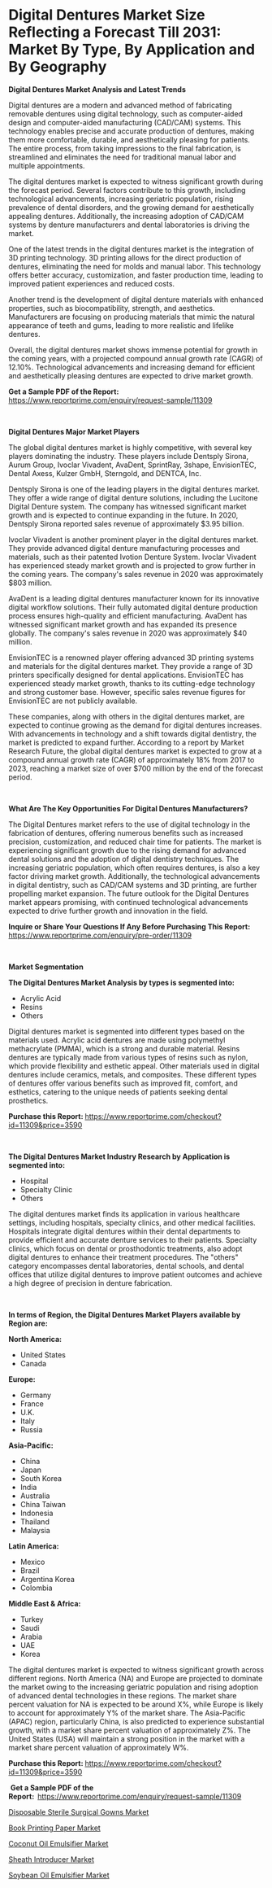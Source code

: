 <p><h1>Digital Dentures Market Size Reflecting a Forecast Till 2031: Market By Type, By Application and By Geography</h1></p><p><strong>Digital Dentures Market Analysis and Latest Trends</strong></p>
<p><p>Digital dentures are a modern and advanced method of fabricating removable dentures using digital technology, such as computer-aided design and computer-aided manufacturing (CAD/CAM) systems. This technology enables precise and accurate production of dentures, making them more comfortable, durable, and aesthetically pleasing for patients. The entire process, from taking impressions to the final fabrication, is streamlined and eliminates the need for traditional manual labor and multiple appointments.</p><p>The digital dentures market is expected to witness significant growth during the forecast period. Several factors contribute to this growth, including technological advancements, increasing geriatric population, rising prevalence of dental disorders, and the growing demand for aesthetically appealing dentures. Additionally, the increasing adoption of CAD/CAM systems by denture manufacturers and dental laboratories is driving the market.</p><p>One of the latest trends in the digital dentures market is the integration of 3D printing technology. 3D printing allows for the direct production of dentures, eliminating the need for molds and manual labor. This technology offers better accuracy, customization, and faster production time, leading to improved patient experiences and reduced costs.</p><p>Another trend is the development of digital denture materials with enhanced properties, such as biocompatibility, strength, and aesthetics. Manufacturers are focusing on producing materials that mimic the natural appearance of teeth and gums, leading to more realistic and lifelike dentures.</p><p>Overall, the digital dentures market shows immense potential for growth in the coming years, with a projected compound annual growth rate (CAGR) of 12.10%. Technological advancements and increasing demand for efficient and aesthetically pleasing dentures are expected to drive market growth.</p></p>
<p><strong>Get a Sample PDF of the Report:&nbsp;</strong> <a href="https://www.reportprime.com/enquiry/request-sample/11309">https://www.reportprime.com/enquiry/request-sample/11309</a></p>
<p>&nbsp;</p>
<p><strong>Digital Dentures Major Market Players</strong></p>
<p><p>The global digital dentures market is highly competitive, with several key players dominating the industry. These players include Dentsply Sirona, Aurum Group, Ivoclar Vivadent, AvaDent, SprintRay, 3shape, EnvisionTEC, Dental Axess, Kulzer GmbH, Sterngold, and DENTCA, Inc.</p><p>Dentsply Sirona is one of the leading players in the digital dentures market. They offer a wide range of digital denture solutions, including the Lucitone Digital Denture system. The company has witnessed significant market growth and is expected to continue expanding in the future. In 2020, Dentsply Sirona reported sales revenue of approximately $3.95 billion.</p><p>Ivoclar Vivadent is another prominent player in the digital dentures market. They provide advanced digital denture manufacturing processes and materials, such as their patented Ivotion Denture System. Ivoclar Vivadent has experienced steady market growth and is projected to grow further in the coming years. The company's sales revenue in 2020 was approximately $803 million.</p><p>AvaDent is a leading digital dentures manufacturer known for its innovative digital workflow solutions. Their fully automated digital denture production process ensures high-quality and efficient manufacturing. AvaDent has witnessed significant market growth and has expanded its presence globally. The company's sales revenue in 2020 was approximately $40 million.</p><p>EnvisionTEC is a renowned player offering advanced 3D printing systems and materials for the digital dentures market. They provide a range of 3D printers specifically designed for dental applications. EnvisionTEC has experienced steady market growth, thanks to its cutting-edge technology and strong customer base. However, specific sales revenue figures for EnvisionTEC are not publicly available.</p><p>These companies, along with others in the digital dentures market, are expected to continue growing as the demand for digital dentures increases. With advancements in technology and a shift towards digital dentistry, the market is predicted to expand further. According to a report by Market Research Future, the global digital dentures market is expected to grow at a compound annual growth rate (CAGR) of approximately 18% from 2017 to 2023, reaching a market size of over $700 million by the end of the forecast period.</p></p>
<p>&nbsp;</p>
<p><strong>What Are The Key Opportunities For Digital Dentures Manufacturers?</strong></p>
<p><p>The Digital Dentures market refers to the use of digital technology in the fabrication of dentures, offering numerous benefits such as increased precision, customization, and reduced chair time for patients. The market is experiencing significant growth due to the rising demand for advanced dental solutions and the adoption of digital dentistry techniques. The increasing geriatric population, which often requires dentures, is also a key factor driving market growth. Additionally, the technological advancements in digital dentistry, such as CAD/CAM systems and 3D printing, are further propelling market expansion. The future outlook for the Digital Dentures market appears promising, with continued technological advancements expected to drive further growth and innovation in the field.</p></p>
<p><strong>Inquire or Share Your Questions If Any Before Purchasing This Report:</strong> <a href="https://www.reportprime.com/enquiry/pre-order/11309">https://www.reportprime.com/enquiry/pre-order/11309</a></p>
<p>&nbsp;</p>
<p><strong>Market Segmentation</strong></p>
<p><strong>The Digital Dentures Market Analysis by types is segmented into:</strong></p>
<p><ul><li>Acrylic Acid</li><li>Resins</li><li>Others</li></ul></p>
<p><p>Digital dentures market is segmented into different types based on the materials used. Acrylic acid dentures are made using polymethyl methacrylate (PMMA), which is a strong and durable material. Resins dentures are typically made from various types of resins such as nylon, which provide flexibility and esthetic appeal. Other materials used in digital dentures include ceramics, metals, and composites. These different types of dentures offer various benefits such as improved fit, comfort, and esthetics, catering to the unique needs of patients seeking dental prosthetics.</p></p>
<p><strong>Purchase this Report:&nbsp;</strong><a href="https://www.reportprime.com/checkout?id=11309&price=3590">https://www.reportprime.com/checkout?id=11309&price=3590</a></p>
<p>&nbsp;</p>
<p><strong>The Digital Dentures Market Industry Research by Application is segmented into:</strong></p>
<p><ul><li>Hospital</li><li>Specialty Clinic</li><li>Others</li></ul></p>
<p><p>The digital dentures market finds its application in various healthcare settings, including hospitals, specialty clinics, and other medical facilities. Hospitals integrate digital dentures within their dental departments to provide efficient and accurate denture services to their patients. Specialty clinics, which focus on dental or prosthodontic treatments, also adopt digital dentures to enhance their treatment procedures. The "others" category encompasses dental laboratories, dental schools, and dental offices that utilize digital dentures to improve patient outcomes and achieve a high degree of precision in denture fabrication.</p></p>
<p>&nbsp;</p>
<p><strong>In terms of Region, the Digital Dentures Market Players available by Region are:</strong></p>
<p>
    <p> <strong> North America: </strong>
        <ul>
            <li>United States</li>
            <li>Canada</li>
        </ul>
        </p> 
    <p> <strong> Europe: </strong>
        <ul>
            <li>Germany</li>
            <li>France</li>
            <li>U.K.</li>
            <li>Italy</li>
            <li>Russia</li>
        </ul>
        </p> 
    <p> <strong> Asia-Pacific: </strong>
        <ul>
            <li>China</li>
            <li>Japan</li>
            <li>South Korea</li>
            <li>India</li>
            <li>Australia</li>
            <li>China Taiwan</li>
            <li>Indonesia</li>
            <li>Thailand</li>
            <li>Malaysia</li>
        </ul>
        </p> 
    <p> <strong> Latin America: </strong>
        <ul>
            <li>Mexico</li>
            <li>Brazil</li>
            <li>Argentina Korea</li>
            <li>Colombia</li>
        </ul>
        </p> 
    <p> <strong> Middle East & Africa: </strong>
        <ul>
            <li>Turkey</li>
            <li>Saudi</li>
            <li>Arabia</li>
            <li>UAE</li>
            <li>Korea</li>
        </ul>
    </p>
    </p>
<p><p>The digital dentures market is expected to witness significant growth across different regions. North America (NA) and Europe are projected to dominate the market owing to the increasing geriatric population and rising adoption of advanced dental technologies in these regions. The market share percent valuation for NA is expected to be around X%, while Europe is likely to account for approximately Y% of the market share. The Asia-Pacific (APAC) region, particularly China, is also predicted to experience substantial growth, with a market share percent valuation of approximately Z%. The United States (USA) will maintain a strong position in the market with a market share percent valuation of approximately W%.</p></p>
<p><strong>Purchase this Report: </strong><a href="https://www.reportprime.com/checkout?id=11309&price=3590">https://www.reportprime.com/checkout?id=11309&price=3590</a></p>
<p>&nbsp;<strong>Get a Sample PDF of the Report:&nbsp;&nbsp;</strong><a href="https://www.reportprime.com/enquiry/request-sample/11309">https://www.reportprime.com/enquiry/request-sample/11309</a></p>
<p><strong></strong></p>
<p><p><a href="https://github.com/melchekhinf/Market-Research-Report-List-2/blob/main/disposable-sterile-surgical-gowns-market.md">Disposable Sterile Surgical Gowns Market</a></p><p><a href="https://medium.com/@anitabeatty1/book-printing-paper-market-report-reveals-the-latest-trends-and-growth-opportunities-of-this-market-66b2e14ae8cc">Book Printing Paper Market</a></p><p><a href="https://medium.com/@ericahahn435/coconut-oil-emulsifier-market-competitive-analysis-market-trends-and-forecast-to-2031-7de19813b2fd">Coconut Oil Emulsifier Market</a></p><p><a href="https://github.com/sndrkn/Market-Research-Report-List-2/blob/main/sheath-introducer-market.md">Sheath Introducer Market</a></p><p><a href="https://medium.com/@ericahahn435/analyzing-soybean-oil-emulsifier-market-global-industry-perspective-and-forecast-2024-to-2031-c5722fffb0de">Soybean Oil Emulsifier Market</a></p></p>